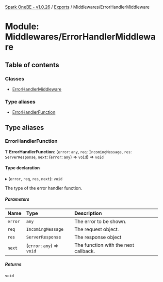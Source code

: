 [Spark OneBE - v1.0.26](../README.md) / [Exports](../modules.md) / Middlewares/ErrorHandlerMiddleware

# Module: Middlewares/ErrorHandlerMiddleware

## Table of contents

### Classes

- [ErrorHandlerMiddleware](../classes/Middlewares_ErrorHandlerMiddleware.ErrorHandlerMiddleware.md)

### Type aliases

- [ErrorHandlerFunction](Middlewares_ErrorHandlerMiddleware.md#errorhandlerfunction)

## Type aliases

### ErrorHandlerFunction

Ƭ **ErrorHandlerFunction**: (`error`: `any`, `req`: `IncomingMessage`, `res`: `ServerResponse`, `next`: (`error`: `any`) => `void`) => `void`

#### Type declaration

▸ (`error`, `req`, `res`, `next`): `void`

The type of the error handler function.

##### Parameters

| Name | Type | Description |
| :------ | :------ | :------ |
| `error` | `any` | The error to be shown. |
| `req` | `IncomingMessage` | The request object. |
| `res` | `ServerResponse` | The response object |
| `next` | (`error`: `any`) => `void` | The function with the next callback. |

##### Returns

`void`
